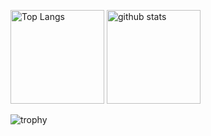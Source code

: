 <p align="left"> 
  <img alt="Top Langs" height="150px" src="https://github-readme-stats-git-masterrstaa-rickstaa.vercel.app/api?username=VeyronSakai&show_icons=true" />
  <img alt="github stats" height="150px" src="https://github-readme-stats-git-masterrstaa-rickstaa.vercel.app/api/top-langs/?username=VeyronSakai&layout=compact&show_icons=true" />
</p>

![trophy](https://github-profile-trophy.vercel.app/?username=VeyronSakai&column=9)
